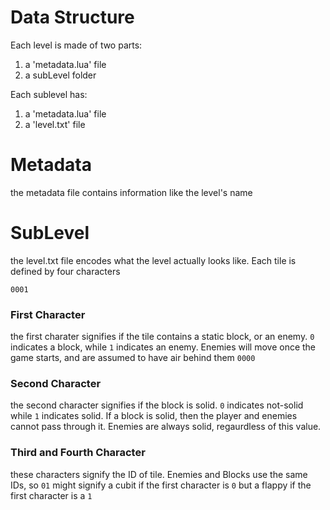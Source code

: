 # Data Structure
Each level is made of two parts:
1. a 'metadata.lua' file
2. a subLevel folder

Each sublevel has:
1. a 'metadata.lua' file
2. a 'level.txt' file

# Metadata
the metadata file contains information like the level's name

# SubLevel
the level.txt file encodes what the level actually looks like. Each tile is defined by four characters
```
0001
```
### First Character
the first charater signifies if the tile contains a static block, or an enemy. `0` indicates a block, while `1` indicates an enemy. Enemies will move once the game starts, and are assumed to have air behind them `0000`

### Second Character
the second character signifies if the block is solid. `0` indicates not-solid while `1` indicates solid. If a block is solid, then the player and enemies cannot pass through it. Enemies are always solid, regaurdless of this value.

### Third and Fourth Character
these characters signify the ID of tile. Enemies and Blocks use the same IDs, so `01` might signify a cubit if the first character is `0` but a flappy if the first character is a `1`